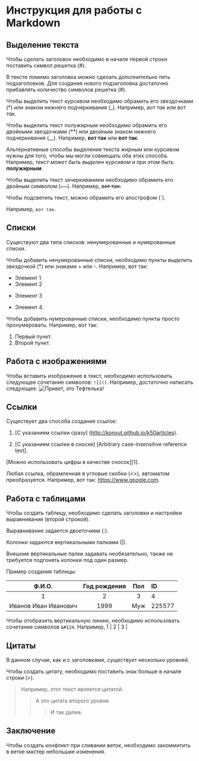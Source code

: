 # Инструкция для работы с Markdown
## Выделение текста

Чтобы сделать заголовок необходимо в начале первой строки поставить символ решетка (#).

В тексте помимо заголовка можно сделать дополнительно пять подзаголовков. Для создания нового подзаголовка достаточно прибавлять количество символов решетка (#).

Чтобы выделить текст курсивом необходимо обрамить его звездочками (*) или знаком нижнего подчеркивания (_). Например, *вот так* или _вот так_.

Чтобы выделить текст полужирным необходимо обрамить его двойными звездочками (**) или двойным знаком нижнего подчеркивания (__). Например, **вот так** или __вот так__.

Альтернативные способы выделения текста жирным или курсивом нужны для того, чтобы мы могли совмещать оба этих способа. Например, _текст может быть выделен курсивом и при этом быть **полужирным**_.

Чтобы выделить текст зачеркиванием необходимо обрамить его двойным символом (~~).
Например, ~~вот так.~~ 

Чтобы подсветить текст, можно обрамить его апострофом (`).

Например, `вот так`.

## Списки

Существуют два типа списков: ненумерованные и нумерованные списки.

Чтобы добавить ненумерованные списки, необходимо пункты выделить звездочкой (*) или знаками + или -. Например, вот так:
* Элемент 1
* Элемент 2
+ Элемент 3
- Элемент 4.

Чтобы добавить нумерованные списки, необходимо пункты просто пронумеровать. Например, вот так:
1. Первый пункт.
2. Второй пункт.

## Работа с изображениями

Чтобы вставить изображение в текст,  необходимо использовать следующее сочетание символов: `![]()`. Например, достаточно написать следующее: ![Привет, это Тефтелька!](Teftelka.jpg)

## Ссылки

Существует два способа создания ссылок:

1. [С указанием ссылки сразу] (http://konvut.github.io/k50articles).

2. [С указанием ссылки в сноске] [Arbitrary case-insensitive reference text].

[Можно использовать цифры в качестве сносок][1].

Любая ссылка, обрамленная в угловые скобки (<>), автоматом преобразуется. Например, вот так: <https://www.google.com>.

## Работа с таблицами

Чтобы создать таблицу, необходимо сделать заголовки и настройки выравнивания (второй строкой).

Выравнивание задается двоеточием (:).

Колонки задаются вертикальными палками (|).

Внешние вертикальные палки задавать необязательно, также не требуется подгонять колонки под один размер.

Пример создания таблицы:

Ф.И.О. | Год рождения | Пол | ID
:----: | :----: | :----: | :----
1 | 2 | 3 | 4
Иванов Иван Иванович | 1999 | Муж | 225577

Чтобы отобразить вертикальную линию, необходимо использовать сочетание символов `&#124`. Например, 1 &#124; 2 &#124; 3 &#124;

## Цитаты

В данном случае, как и с заголовками, существует несколько уровней.

Чтобы создать цитату, необходимо поставить знак больше в начале строки (>).

> Например, этот текст является цитатой.
>> А это цитата второго уровня.
>>> И так далее.

## Заключение

Чтобы создать конфликт при сливании веток, необходимо закоммитить в ветке мастер небольшие изменения.